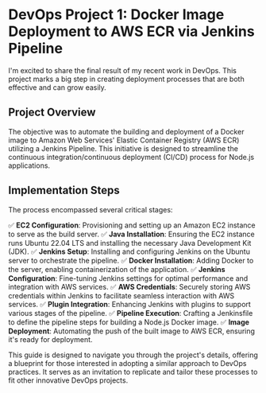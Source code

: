 # DevOps Project 1: Docker Image Deployment to AWS ECR via Jenkins Pipeline

I'm excited to share the final result of my recent work in DevOps. This project marks a big step in creating deployment processes that are both effective and can grow easily.

## Project Overview
The objective was to automate the building and deployment of a Docker image to Amazon Web Services' Elastic Container Registry (AWS ECR) utilizing a Jenkins Pipeline. This initiative is designed to streamline the continuous integration/continuous deployment (CI/CD) process for Node.js applications.

## Implementation Steps
The process encompassed several critical stages:

✅ **EC2 Configuration**: Provisioning and setting up an Amazon EC2 instance to serve as the build server.
✅ **Java Installation**: Ensuring the EC2 instance runs Ubuntu 22.04 LTS and installing the necessary Java Development Kit (JDK).
✅ **Jenkins Setup**: Installing and configuring Jenkins on the Ubuntu server to orchestrate the pipeline.
✅ **Docker Installation**: Adding Docker to the server, enabling containerization of the application.
✅ **Jenkins Configuration**: Fine-tuning Jenkins settings for optimal performance and integration with AWS services.
✅ **AWS Credentials**: Securely storing AWS credentials within Jenkins to facilitate seamless interaction with AWS services.
✅ **Plugin Integration**: Enhancing Jenkins with plugins to support various stages of the pipeline.
✅ **Pipeline Execution**: Crafting a Jenkinsfile to define the pipeline steps for building a Node.js Docker image.
✅ **Image Deployment**: Automating the push of the built image to AWS ECR, ensuring it's ready for deployment.

This guide is designed to navigate you through the project's details, offering a blueprint for those interested in adopting a similar approach to DevOps practices. It serves as an invitation to replicate and tailor these processes to fit other innovative DevOps projects.
